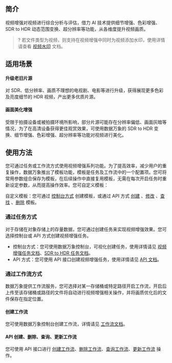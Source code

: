 ## 简介

视频增强对视频进行综合分析与评估，借力 AI 技术提供细节增强、色彩增强、SDR to HDR 动态范围变换、超分辨率等功能，从各维度提升视频画质。

>? 若文件类型为视频，则支持在视频增强中同时为视频添加水印，使用详情请查看 [视频水印](https://cloud.tencent.com/document/product/460/46490#.E8.A7.86.E9.A2.91.E6.B0.B4.E5.8D.B0) 文档。
>

## 适用场景

#### 升级老旧片源

对 SDR、低分辨率、画质不理想的电视剧、电影等进行升级，获得展现更多色彩及亮度细节的 HDR 视频，产出更多优质片源。

#### 画面美化增强

受限于拍摄设备或被拍摄环境所影响，部分片源可能存在分辨率偏低、画面灰暗等情况，为了在高清设备获得更佳观赏效果，可使用数据万象的 SDR to HDR 变换、细节增强、色彩增强、超分辨率等功能对视频进行美化。


## 使用方法

您可通过任务或工作流方式使用视频增强系列功能。为了提高效率，减少用户的重复操作，数据万象推出了模板功能，模板是任务及工作流中的一个配置项。您可将常用参数组合保存为模板，在后续操作中直接复用模板，无需在每次开启任务时重新设定参数，从而提高操作效率。您可自定义模板：

自定义模板：您可通过 [控制台方式](https://cloud.tencent.com/document/product/460/46490) 创建模板，或通过 API 方式 [创建](https://cloud.tencent.com/document/product/460/77097) 、[修改](https://cloud.tencent.com/document/product/460/77152) 、[查找](https://cloud.tencent.com/document/product/460/47001) 、[删除](https://cloud.tencent.com/document/product/460/77118) 模板。


### 通过任务方式

对于存储在对象存储上的存量数据，您可通过创建任务来实现视频增强效果。您可选择控制台或 API 方式创建视频增强任务。

- 控制台方式：您可使用数据万象控制台，可视化创建任务，使用详情请见 [视频增强任务文档](https://cloud.tencent.com/document/product/460/46489#.E5.88.9B.E5.BB.BA.E8.A7.86.E9.A2.91.E5.A2.9E.E5.BC.BA.E4.BB.BB.E5.8A.A1)、[SDR to HDR 任务文档](https://cloud.tencent.com/document/product/460/46489#.E5.88.9B.E5.BB.BA-sdr-to-hdr-.E4.BB.BB.E5.8A.A1)。
- API 方式：您可使用 API 接口创建视频增强任务，使用详情请见 [API 文档](https://cloud.tencent.com/document/product/460/76916)。


### 通过工作流方式

数据万象提供工作流服务，您可选择对某一存储桶或特定路径开启工作流，开启后上传至该存储桶或路径的文件将自动进行视频增强相关操作，并将画质优化后的文件保存在指定位置。

#### 创建工作流

您可使用数据万象控制台创建工作流，详情请见 [工作流文档](https://cloud.tencent.com/document/product/460/46488#.E5.88.9B.E5.BB.BA.E5.B7.A5.E4.BD.9C.E6.B5.81)。

#### API 创建、删除、查询、更新工作流

您可使用 API 接口进行 [创建工作流](https://cloud.tencent.com/document/product/460/76856)、[删除工作流](https://cloud.tencent.com/document/product/460/76860)、[查询工作流](https://cloud.tencent.com/document/product/460/76857)、[更新工作流](https://cloud.tencent.com/document/product/460/76861) 操作。
